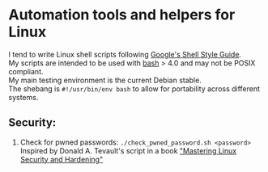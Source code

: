 # Automation tools and helpers for Linux
I tend to write Linux shell scripts following [Google's Shell Style Guide](https://google.github.io/styleguide/shellguide.html).  
My scripts are intended to be used with [bash](https://www.gnu.org/software/bash/manual/bash.html) > 4.0 and may not be POSIX compliant.  
My main testing environment is the current Debian stable.  
The shebang is `#!/usr/bin/env bash` to allow for portability across different systems.

## Security:
1. Check for pwned passwords: `./check_pwned_password.sh <password>`   
  Inspired by Donald A. Tevault's script in a book ["Mastering Linux Security and Hardening"](https://www.packtpub.com/product/mastering-linux-security-and-hardening-third-edition/9781837630516)
